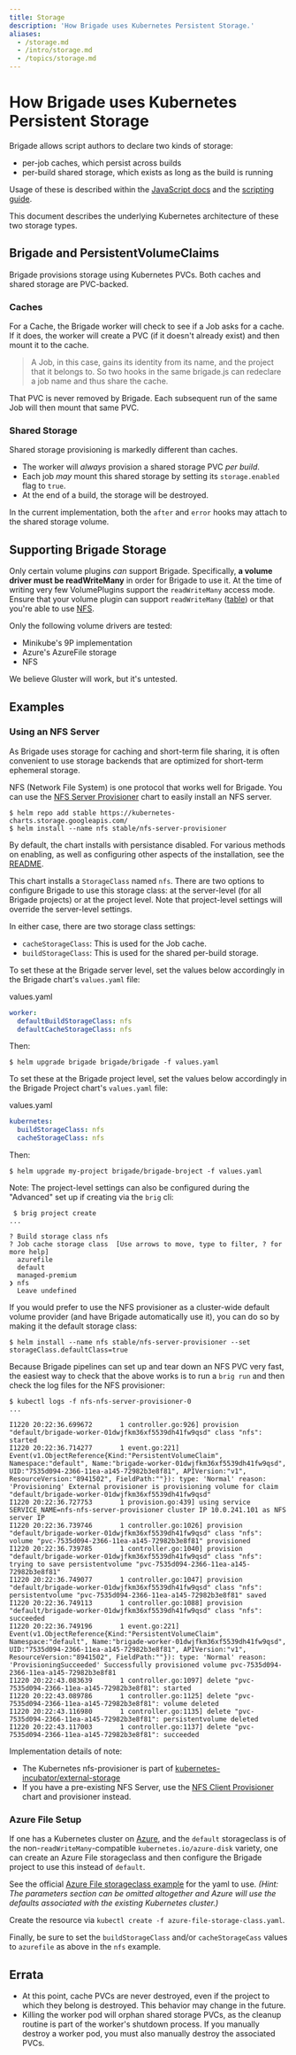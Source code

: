 ```yaml
---
title: Storage
description: 'How Brigade uses Kubernetes Persistent Storage.'
aliases:
  - /storage.md
  - /intro/storage.md
  - /topics/storage.md
---
```


# How Brigade uses Kubernetes Persistent Storage

Brigade allows script authors to declare two kinds of storage:

- per-job caches, which persist across builds
- per-build shared storage, which exists as long as the build is running

Usage of these is described within the [JavaScript docs](javascript.md) and the
[scripting guide](scripting.md).

This document describes the underlying Kubernetes architecture of these two
storage types.

## Brigade and PersistentVolumeClaims

Brigade provisions storage using Kubernetes PVCs. Both caches and shared storage
are PVC-backed.

### Caches

For a Cache, the Brigade worker will check to see if a Job asks for a cache. If it
does, the worker will create a PVC (if it doesn't already exist) and then mount
it to the cache.

> A Job, in this case, gains its identity from its name, and the project that
> it belongs to. So two hooks in the same brigade.js can redeclare a job name and
> thus share the cache.

That PVC is never removed by Brigade. Each subsequent run of the same Job will
then mount that same PVC.

### Shared Storage

Shared storage provisioning is markedly different than caches.

- The worker will _always_ provision a shared storage PVC _per build_.
- Each job _may_ mount this shared storage by setting its `storage.enabled` flag
  to `true`.
- At the end of a build, the storage will be destroyed.

In the current implementation, both the `after` and `error` hooks may attach to
the shared storage volume.

## Supporting Brigade Storage

Only certain volume plugins _can_ support Brigade. Specifically, **a volume driver
must be readWriteMany** in order for Brigade to use it. At the time of writing
very few VolumePlugins support the `readWriteMany` access mode. Ensure that your
volume plugin can support `readWriteMany`
([table](https://kubernetes.io/docs/concepts/storage/persistent-volumes/#access-modes))
or that you're able to use [NFS](#using-an-nfs-server).

Only the following volume drivers are tested:

- Minikube's 9P implementation
- Azure's AzureFile storage
- NFS

We believe Gluster will work, but it's untested.

## Examples

### Using an NFS Server

As Brigade uses storage for caching and short-term file sharing, it is often convenient
to use storage backends that are optimized for short-term ephemeral storage.

NFS (Network File System) is one protocol that works well for Brigade. You can
use the [NFS Server Provisioner](https://github.com/helm/charts/tree/master/stable/nfs-server-provisioner)
chart to easily install an NFS server.

```console
$ helm repo add stable https://kubernetes-charts.storage.googleapis.com/
$ helm install --name nfs stable/nfs-server-provisioner
```

By default, the chart installs with persistance disabled.  For various methods on enabling, as well as
configuring other aspects of the installation, see the
[README](https://github.com/helm/charts/tree/master/stable/nfs-server-provisioner).

This chart installs a `StorageClass` named `nfs`.  There are two options to configure Brigade
to use this storage class: at the server-level (for all Brigade projects) or at the project level.
Note that project-level settings will override the server-level settings.

In either case, there are two storage class settings:

- `cacheStorageClass`: This is used for the Job cache.
- `buildStorageClass`: This is used for the shared per-build storage.

To set these at the Brigade server level, set the values below accordingly in the Brigade
chart's `values.yaml` file:

values.yaml
```yaml
worker:
  defaultBuildStorageClass: nfs
  defaultCacheStorageClass: nfs
```

Then:

```console
$ helm upgrade brigade brigade/brigade -f values.yaml
```

To set these at the Brigade project level, set the values below accordingly in the Brigade
Project chart's `values.yaml` file:

values.yaml
```yaml
kubernetes:
  buildStorageClass: nfs
  cacheStorageClass: nfs
```

Then:

```console
$ helm upgrade my-project brigade/brigade-broject -f values.yaml
```

Note: The project-level settings can also be configured during the "Advanced" set up if creating via the `brig` cli:

```console
 $ brig project create
...

? Build storage class nfs
? Job cache storage class  [Use arrows to move, type to filter, ? for more help]
  azurefile
  default
  managed-premium
❯ nfs
  Leave undefined
```

If you would prefer to use the NFS provisioner as a cluster-wide default volume provider
(and have Brigade automatically use it), you can do so by making it the default
storage class:

```console
$ helm install --name nfs stable/nfs-server-provisioner --set storageClass.defaultClass=true
```

Because Brigade pipelines can set up and tear down an NFS PVC very fast, the easiest
way to check that the above works is to run a `brig run` and then check the
log files for the NFS provisioner:

```console
$ kubectl logs -f nfs-nfs-server-provisioner-0
...

I1220 20:22:36.699672       1 controller.go:926] provision "default/brigade-worker-01dwjfkm36xf5539dh41fw9qsd" class "nfs": started
I1220 20:22:36.714277       1 event.go:221] Event(v1.ObjectReference{Kind:"PersistentVolumeClaim", Namespace:"default", Name:"brigade-worker-01dwjfkm36xf5539dh41fw9qsd", UID:"7535d094-2366-11ea-a145-72982b3e8f81", APIVersion:"v1", ResourceVersion:"8941502", FieldPath:""}): type: 'Normal' reason: 'Provisioning' External provisioner is provisioning volume for claim "default/brigade-worker-01dwjfkm36xf5539dh41fw9qsd"
I1220 20:22:36.727753       1 provision.go:439] using service SERVICE_NAME=nfs-nfs-server-provisioner cluster IP 10.0.241.101 as NFS server IP
I1220 20:22:36.739746       1 controller.go:1026] provision "default/brigade-worker-01dwjfkm36xf5539dh41fw9qsd" class "nfs": volume "pvc-7535d094-2366-11ea-a145-72982b3e8f81" provisioned
I1220 20:22:36.739785       1 controller.go:1040] provision "default/brigade-worker-01dwjfkm36xf5539dh41fw9qsd" class "nfs": trying to save persistentvolume "pvc-7535d094-2366-11ea-a145-72982b3e8f81"
I1220 20:22:36.749077       1 controller.go:1047] provision "default/brigade-worker-01dwjfkm36xf5539dh41fw9qsd" class "nfs": persistentvolume "pvc-7535d094-2366-11ea-a145-72982b3e8f81" saved
I1220 20:22:36.749113       1 controller.go:1088] provision "default/brigade-worker-01dwjfkm36xf5539dh41fw9qsd" class "nfs": succeeded
I1220 20:22:36.749196       1 event.go:221] Event(v1.ObjectReference{Kind:"PersistentVolumeClaim", Namespace:"default", Name:"brigade-worker-01dwjfkm36xf5539dh41fw9qsd", UID:"7535d094-2366-11ea-a145-72982b3e8f81", APIVersion:"v1", ResourceVersion:"8941502", FieldPath:""}): type: 'Normal' reason: 'ProvisioningSucceeded' Successfully provisioned volume pvc-7535d094-2366-11ea-a145-72982b3e8f81
I1220 20:22:43.083639       1 controller.go:1097] delete "pvc-7535d094-2366-11ea-a145-72982b3e8f81": started
I1220 20:22:43.089786       1 controller.go:1125] delete "pvc-7535d094-2366-11ea-a145-72982b3e8f81": volume deleted
I1220 20:22:43.116980       1 controller.go:1135] delete "pvc-7535d094-2366-11ea-a145-72982b3e8f81": persistentvolume deleted
I1220 20:22:43.117003       1 controller.go:1137] delete "pvc-7535d094-2366-11ea-a145-72982b3e8f81": succeeded
```

Implementation details of note:

- The Kubernetes nfs-provisioner is part of [kubernetes-incubator/external-storage](https://github.com/kubernetes-incubator/external-storage/tree/master/nfs)
- If you have a pre-existing NFS Server, use the [NFS Client Provisioner](https://github.com/helm/charts/tree/master/stable/nfs-client-provisioner) chart and provisioner instead.

### Azure File Setup

If one has a Kubernetes cluster on [Azure](https://azure.microsoft.com/en-us/services/kubernetes-service/),
and the `default` storageclass is of the non-`readWriteMany`-compatible `kubernetes.io/azure-disk` variety, one can create
an Azure File storageclass and then configure the Brigade project to use this instead of `default`.

See the official [Azure File storageclass example](https://kubernetes.io/docs/concepts/storage/storage-classes/#azure-file)
for the yaml to use.  _(Hint: The parameters section can be omitted altogether and Azure will use the defaults associated
with the existing Kubernetes cluster.)_

Create the resource via `kubectl create -f azure-file-storage-class.yaml`.

Finally, be sure to set the `buildStorageClass` and/or `cacheStorageCass` values to `azurefile` as above in the `nfs` example.

## Errata

- At this point, cache PVCs are never destroyed, even if the project to which
  they belong is destroyed. This behavior may change in the future.
- Killing the worker pod will orphan shared storage PVCs, as the cleanup routine
  is part of the worker's shutdown process. If you manually destroy a worker pod,
  you must also manually destroy the associated PVCs.
